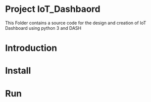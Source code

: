 # Project IoT_Dashbaord
This Folder contains a source code for the design and creation of IoT Dashboard using python 3 and DASH 
# Introduction

# Install 

# Run 

